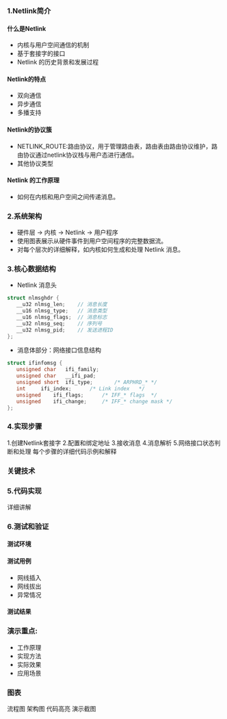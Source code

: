### 1.Netlink简介
#### 什么是Netlink
 - 内核与用户空间通信的机制
 - 基于套接字的接口
 -  Netlink 的历史背景和发展过程
#### Netlink的特点
 - 双向通信
 - 异步通信
 - 多播支持
#### Netlink的协议簇
 - NETLINK_ROUTE:路由协议，用于管理路由表，路由表由路由协议维护，路由协议通过netlink协议栈与用户态进行通信。
- 其他协议类型
#### Netlink 的工作原理
 - 如何在内核和用户空间之间传递消息。
### 2.系统架构
 - 硬件层 -> 内核 -> Netlink -> 用户程序
 - 使用图表展示从硬件事件到用户空间程序的完整数据流。
 - 对每个层次的详细解释，如内核如何生成和处理 Netlink 消息。
### 3.核心数据结构
 - Netlink 消息头
 ```c
 struct nlmsghdr {
    __u32 nlmsg_len;    // 消息长度
    __u16 nlmsg_type;   // 消息类型
    __u16 nlmsg_flags;  // 消息标志
    __u32 nlmsg_seq;    // 序列号
    __u32 nlmsg_pid;    // 发送进程ID
};
 ``` 
 - 消息体部分：网络接口信息结构
 ```c
 struct ifinfomsg {
	unsigned char	ifi_family;
	unsigned char	__ifi_pad;
	unsigned short	ifi_type;		/* ARPHRD_* */
	int		ifi_index;		/* Link index	*/
	unsigned	ifi_flags;		/* IFF_* flags	*/
	unsigned	ifi_change;		/* IFF_* change mask */
};
```
### 4.实现步骤
1.创建Netlink套接字
2.配置和绑定地址
3.接收消息
4.消息解析
5.网络接口状态判断和处理
每个步骤的详细代码示例和解释
### 关键技术
### 5.代码实现
详细讲解
### 6.测试和验证
#### 测试环境
#### 测试用例
- 网线插入
- 网线拔出
- 异常情况
#### 测试结果
### 演示重点:
- 工作原理
- 实现方法
- 实际效果
- 应用场景
### 图表
流程图
架构图
代码高亮
演示截图
